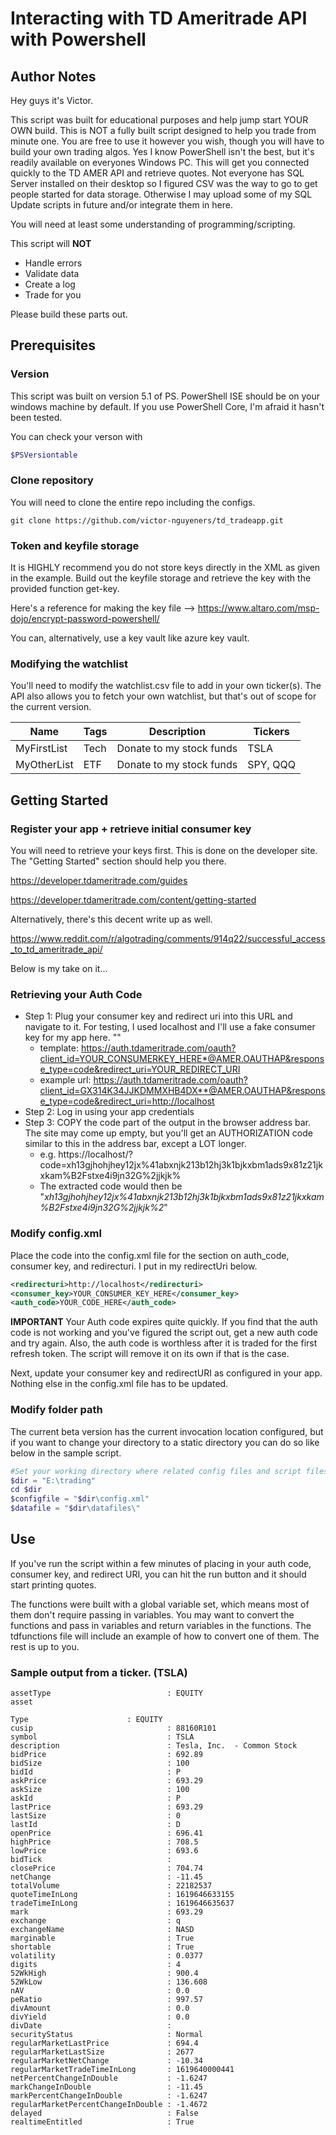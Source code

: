 # **Interacting with TD Ameritrade API with Powershell**

## Author Notes
Hey guys it's Victor. 

This script was built for educational purposes and help jump start YOUR OWN build. This is NOT a fully built script designed to help you trade from minute one. You are free to use it however you wish, though you will have to build your own trading algos. Yes I know PowerShell isn't the best, but it's readily available on everyones Windows PC. This will get you connected quickly to the TD AMER API and retrieve quotes. Not everyone has SQL Server installed on their desktop so I figured CSV was the way to go to get people started for data storage. Otherwise I may upload some of my SQL Update scripts in future and/or integrate them in here. 

You will need at least some understanding of programming/scripting.

This script will **NOT**
* Handle errors
* Validate data
* Create a log
* Trade for you

Please build these parts out. 

## Prerequisites

### Version
This script was built on version 5.1 of PS. PowerShell ISE should be on your windows machine by default. If you use PowerShell Core, I'm afraid it hasn't been tested.

You can check your verson with 
```powershell
$PSVersiontable
 ```
### Clone repository
You will need to clone the entire repo including the configs.

```ssh
git clone https://github.com/victor-nguyeners/td_tradeapp.git
```

### Token and keyfile storage
It is HIGHLY recommend you do not store keys directly in the XML as given in the example. Build out the keyfile storage and retrieve the key with the provided function get-key.

Here's a reference for making the key file --> https://www.altaro.com/msp-dojo/encrypt-password-powershell/ 

You can, alternatively, use a key vault like azure key vault.

### Modifying the watchlist
You'll need to modify the watchlist.csv file to add in your own ticker(s). The API also allows you to fetch your own watchlist, but that's out of scope for the current version.

| Name | Tags | Description | Tickers
| ------------- | ------------- |------------- |------------- |
| MyFirstList | Tech | Donate to my stock funds | TSLA |
| MyOtherList | ETF | Donate to my stock funds | SPY, QQQ |


## Getting Started

### Register your app + retrieve initial consumer key

You will need to retrieve your keys first. This is done on the developer site. The "Getting Started" section should help you there. 

https://developer.tdameritrade.com/guides

https://developer.tdameritrade.com/content/getting-started

Alternatively, there's this decent write up as well.

https://www.reddit.com/r/algotrading/comments/914q22/successful_access_to_td_ameritrade_api/

Below is my take on it... 

### Retrieving your Auth Code

* Step 1: Plug your consumer key and redirect uri into this URL and navigate to it. For testing, I used localhost and I'll use a fake consumer key for my app here.  ""
 	* template: https://auth.tdameritrade.com/oauth?client_id=YOUR_CONSUMERKEY_HERE*@AMER.OAUTHAP&response_type=code&redirect_uri=YOUR_REDIRECT_URI
 	* example url: https://auth.tdameritrade.com/oauth?client_id=GX314K34JJKDMMXHB4DX**@AMER.OAUTHAP&response_type=code&redirect_uri=http://localhost
* Step 2: Log in using your app credentials
* Step 3: COPY the code part of the output in the browser address bar. The site may come up empty, but you'll get an AUTHORIZATION code similar to this in the address bar, except a LOT longer.
 	* e.g. https://localhost/?code=xh13gjhohjhey12jx%41abxnjk213b12hj3k1bjkxbm1ads9x81z21jkxkam%B2Fstxe4i9jn32G%2jjkjk%
	 * The extracted code would then be "_xh13gjhohjhey12jx%41abxnjk213b12hj3k1bjkxbm1ads9x81z21jkxkam%B2Fstxe4i9jn32G%2jjkjk%2_"

### Modify config.xml
Place the code into the config.xml file for the section on auth_code, consumer key, and redirecturi. I put in my redirectUri below.
```xml
<redirecturi>http://localhost</redirecturi>
<consumer_key>YOUR_CONSUMER_KEY_HERE</consumer_key>
<auth_code>YOUR_CODE_HERE</auth_code>
```
**IMPORTANT** Your Auth code expires quite quickly. If you find that the auth code is not working and you've figured the script out, get a new auth code and try again.
Also, the auth code is worthless after it is traded for the first refresh token. The script will remove it on its own if that is the case.

Next, update your consumer key and redirectURI as configured in your app. Nothing else in the config.xml file has to be updated. 

### Modify folder path
The current beta version has the current invocation location configured, but if you want to change your directory to a static directory you can do so like below in the sample script.

```powershell
#Set your working directory where related config files and script files are held. 
$dir = "E:\trading"
cd $dir
$configfile = "$dir\config.xml"
$datafile = "$dir\datafiles\"
```

## Use

If you've run the script within a few minutes of placing in your auth code, consumer key, and redirect URI,  you can hit the run button and it should start printing quotes. 

The functions were built with a global variable set, which means most of them don't require passing in variables. You may want to convert the functions and pass in variables and return variables in the functions. The tdfunctions file will include an example of how to convert one of them. The rest is up to you.


### Sample output from a ticker. (TSLA)
```
assetType                          : EQUITY
asset

Type                      : EQUITY
cusip                              : 88160R101
symbol                             : TSLA
description                        : Tesla, Inc.  - Common Stock
bidPrice                           : 692.89
bidSize                            : 100
bidId                              : P
askPrice                           : 693.29
askSize                            : 100
askId                              : P
lastPrice                          : 693.29
lastSize                           : 0
lastId                             : D
openPrice                          : 696.41
highPrice                          : 708.5
lowPrice                           : 693.6
bidTick                            :
closePrice                         : 704.74
netChange                          : -11.45
totalVolume                        : 22182537
quoteTimeInLong                    : 1619646633155
tradeTimeInLong                    : 1619646635637
mark                               : 693.29
exchange                           : q
exchangeName                       : NASD
marginable                         : True
shortable                          : True
volatility                         : 0.0377
digits                             : 4
52WkHigh                           : 900.4
52WkLow                            : 136.608
nAV                                : 0.0
peRatio                            : 997.57
divAmount                          : 0.0
divYield                           : 0.0
divDate                            :
securityStatus                     : Normal
regularMarketLastPrice             : 694.4
regularMarketLastSize              : 2677
regularMarketNetChange             : -10.34
regularMarketTradeTimeInLong       : 1619640000441
netPercentChangeInDouble           : -1.6247
markChangeInDouble                 : -11.45
markPercentChangeInDouble          : -1.6247
regularMarketPercentChangeInDouble : -1.4672
delayed                            : False
realtimeEntitled                   : True
```

	
